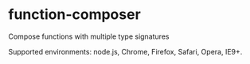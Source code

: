 function-composer
=================

Compose functions with multiple type signatures

Supported environments: node.js, Chrome, Firefox, Safari, Opera, IE9+.
